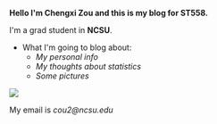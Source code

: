 **Hello I'm Chengxi Zou and this is my blog for ST558.**

I'm a grad student in **NCSU**.

* What I'm going to blog about:
  + _My personal info_
  + _My thoughts about statistics_
  + _Some pictures_

![](C:\Users\Scopio\Desktop\photo.jpg)

My email is _cou2@ncsu.edu_
